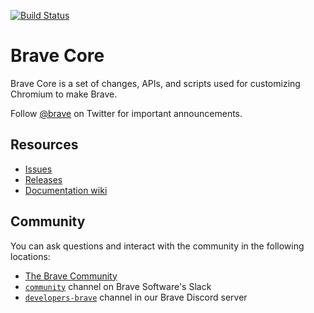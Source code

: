 [![Build Status](https://travis-ci.org/brave/brave-core.svg?branch=master)](https://travis-ci.org/brave/brave-core)

# Brave Core

Brave Core is a set of changes, APIs, and scripts used for customizing Chromium to make Brave.

Follow [@brave](https://twitter.com/brave) on Twitter for important
announcements.

## Resources

- [Issues](https://github.com/brave/brave-browser/issues)
- [Releases](https://github.com/brave/brave-browser/releases)
- [Documentation wiki](https://github.com/brave/brave-browser/wiki)

## Community

You can ask questions and interact with the community in the following
locations:
- [The Brave Community](https://community.brave.com/)
- [`community`](https://bravesoftware.slack.com) channel on Brave Software's Slack
- [`developers-brave`](https://discord.gg/k57tYrS) channel in our Brave Discord server
